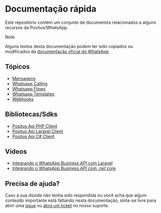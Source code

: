 # Documentação rápida

Este repositório contém um conjunto de documentos relacionados a alguns recursos da Positus/WhatsApp.

> [!NOTE]
> Alguns textos desta documentação podem ter sido copiados ou modificados da [documentação oficial do WhatsApp](https://developers.facebook.com/docs/whatsapp).

## Tópicos

- [Mensagens](messages/README.md)
- [Whatsapp Calling](calling/README.md)
- [Whatsapp Flows](flows/README.md)
- [Whatsapp Templates](templates/README.md)
- [Webhooks](webhooks/README.md)

## Bibliotecas/Sdks

- [Positus Api PHP Client](https://github.com/positusapps/positus-api-php-client)
- [Positus Api Laravel Client](https://github.com/positusapps/positus-api-laravel-client)
- [Positus Api C# Client](https://github.com/positusapps/positus-api-csharp-client)

## Vídeos

- [Integrando o WhatsApp Business API com Laravel](https://www.youtube.com/watch?v=Sb1R2jnRC4k)
- [Integrando o WhatsApp Business API com .net core](https://www.youtube.com/watch?v=E8MZWwfQSZY)

## Precisa de ajuda?

Caso a sua dúvida não tenha sido respondida ou você acha que algum conteúdo importante está faltando nesta documentação, sinta-se livre para abrir uma [issue](https://github.com/positusapps/quick-docs/issues) ou [abra um ticket](https://studio.posit.us/suporte) no nosso suporte.
